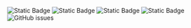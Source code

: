 ![Static Badge](https://img.shields.io/badge/blacklists-60-000000) ![Static Badge](https://img.shields.io/badge/blacklisted-2548892-cc0000) ![Static Badge](https://img.shields.io/badge/whitelisted-2244-00CC00) ![Static Badge](https://img.shields.io/badge/streaming_blacklist-28107-000000) ![GitHub issues](https://img.shields.io/github/issues/fabriziosalmi/blacklists)
